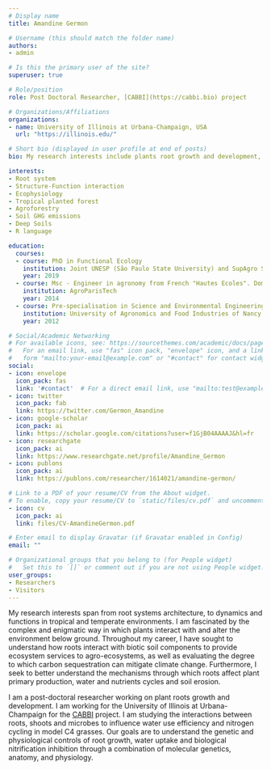 ```yaml
---
# Display name
title: Amandine Germon

# Username (this should match the folder name)
authors:
- admin

# Is this the primary user of the site?
superuser: true

# Role/position
role: Post Doctoral Researcher, [CABBI](https://cabbi.bio) project

# Organizations/Affiliations
organizations:
- name: University of Illinois at Urbana-Champaign, USA
  url: "https://illinois.edu/"

# Short bio (displayed in user profile at end of posts)
bio: My research interests include plants root growth and development, soil water and GHG fluxes.

interests:
- Root system 
- Structure-Function interaction
- Ecophysiology
- Tropical planted forest
- Agroforestry
- Soil GHG emissions
- Deep Soils
- R language

education:
  courses:
  - course: PhD in Functional Ecology
    institution: Joint UNESP (São Paulo State University) and SupAgro School (Montpellier)
    year: 2019
  - course: Msc - Engineer in agronomy from French "Hautes Ecoles". Dominant Deepening in Environmental management of Tropical ecosystems and Forests
    institution: AgroParisTech
    year: 2014
  - course: Pre-specialisation in Science and Environmental Engineering
    institution: University of Agronomics and Food Industries of Nancy – ENSAIA - FRANCE
    year: 2012

# Social/Academic Networking
# For available icons, see: https://sourcethemes.com/academic/docs/page-builder/#icons
#   For an email link, use "fas" icon pack, "envelope" icon, and a link in the
#   form "mailto:your-email@example.com" or "#contact" for contact widget.
social:
- icon: envelope
  icon_pack: fas
  link: '#contact'  # For a direct email link, use "mailto:test@example.org".
- icon: twitter
  icon_pack: fab
  link: https://twitter.com/Germon_Amandine
- icon: google-scholar
  icon_pack: ai
  link: https://scholar.google.com/citations?user=f1GjB04AAAAJ&hl=fr
- icon: researchgate
  icon_pack: ai
  link: https://www.researchgate.net/profile/Amandine_Germon
- icon: publons
  icon_pack: ai
  link: https://publons.com/researcher/1614021/amandine-germon/

# Link to a PDF of your resume/CV from the About widget.
# To enable, copy your resume/CV to `static/files/cv.pdf` and uncomment the lines below.
- icon: cv
  icon_pack: ai
  link: files/CV-AmandineGermon.pdf

# Enter email to display Gravatar (if Gravatar enabled in Config)
email: ""

# Organizational groups that you belong to (for People widget)
#   Set this to `[]` or comment out if you are not using People widget.
user_groups:
- Researchers
- Visitors
---
```


My research interests span from root systems architecture, to dynamics and functions in tropical and temperate environments. I am fascinated by the complex and enigmatic way in which plants interact with and alter the environment below ground. Throughout my career, I have sought to understand how roots interact with biotic soil components to provide ecosystem services to agro-ecosystems, as well as evaluating the degree to which carbon sequestration can mitigate climate change. Furthermore, I seek to better understand the mechanisms through which roots affect plant primary production, water and nutrients cycles and soil erosion.

I am a post-doctoral researcher working on plant roots growth and development. I am working for the University of Illinois at Urbana-Champaign for the [CABBI](https://cabbi.bio) project. I am studying the interactions between roots, shoots and microbes to influence water use efficiency and nitrogen cycling in model C4 grasses. Our goals are to understand the genetic and physiological controls of root growth, water uptake and biological nitrification inhibition through a combination of molecular genetics, anatomy, and physiology.


